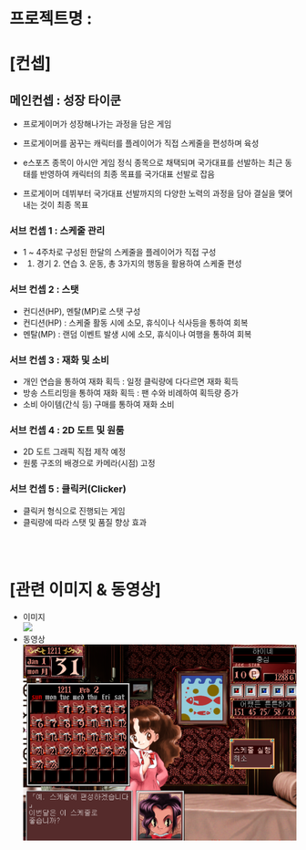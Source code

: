 # 프로젝트명 :  
# [컨셉]  
## 메인컨셉 : 성장 타이쿤  

- 프로게이머가 성장해나가는 과정을 담은 게임  

- 프로게이머를 꿈꾸는 캐릭터를 플레이어가 직접 스케줄을 편성하며 육성  

- e스포츠 종목이 아시안 게임 정식 종목으로 채택되며 국가대표를 선발하는 최근 동태를 반영하여 캐릭터의 최종 목표를 국가대표 선발로 잡음  

- 프로게이머 데뷔부터 국가대표 선발까지의 다양한 노력의 과정을 담아 결실을 맺어내는 것이 최종 목표  

### 서브 컨셉 1 : 스케줄 관리  

- 1 ~ 4주차로 구성된 한달의 스케줄을 플레이어가 직접 구성
- 1. 경기 2. 연습 3. 운동, 총 3가지의 행동을 활용하여 스케줄 편성

### 서브 컨셉 2 : 스탯

- 컨디션(HP), 멘탈(MP)로 스탯 구성
- 컨디션(HP) : 스케줄 활동 시에 소모, 휴식이나 식사등을 통하여 회복
- 멘탈(MP) : 랜덤 이벤트 발생 시에 소모, 휴식이나 여행을 통하여 회복

### 서브 컨셉 3 : 재화 및 소비

- 개인 연습을 통하여 재화 획득 : 일정 클릭량에 다다르면 재화 획득
- 방송 스트리밍을 통하여 재화 획득 : 팬 수와 비례하여 획득량 증가
- 소비 아이템(간식 등) 구매를 통하여 재화 소비

### 서브 컨셉 4 : 2D 도트 및 원룸

- 2D 도트 그래픽 직접 제작 예정
- 원룸 구조의 배경으로 카메라(시점) 고정

### 서브 컨셉 5 : 클릭커(Clicker)

- 클릭커 형식으로 진행되는 게임
- 클릭량에 따라 스탯 및 품질 향상 효과

<br><br>

# [관련 이미지 & 동영상]

- 이미지  
  <img src="./img/관련이미지.jpg">
- 동영상
  [![](./img/그림.png)]([https://www.youtube.com/watch?v=5xy4n73WOMM](https://youtu.be/kDa_4oBuZKk?si=9BKoNPQd8asMj7QR)https://youtu.be/kDa_4oBuZKk?si=9BKoNPQd8asMj7QR)
